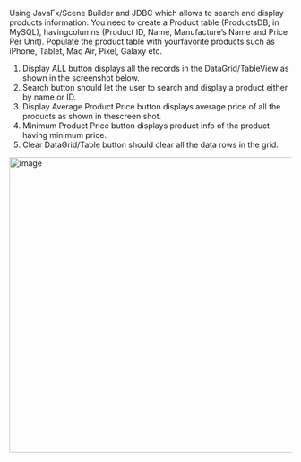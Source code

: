 Using JavaFx/Scene Builder and JDBC which allows to search and display products information. 
You need to create a Product table (ProductsDB, in MySQL), havingcolumns (Product ID, Name, Manufacture’s Name and Price Per Unit). 
Populate the product table with yourfavorite products such as iPhone, Tablet, Mac Air, Pixel, Galaxy etc.

1.  Display ALL button displays all the records in the DataGrid/TableView as shown in the screenshot below.
2.  Search button should let the user to search and display a product either by name or ID.
3.  Display Average Product Price button displays average price of all the products as shown in thescreen shot.
4.  Minimum Product Price button displays product info of the product having minimum price.
5.  Clear DataGrid/Table button should clear all the data rows in the grid.


<img width="527" alt="image" src="https://github.com/rlopezlara/Final-Test-Advanced-Java/assets/134024353/a2def357-b573-4374-a9e9-fb55c79a12d1">
